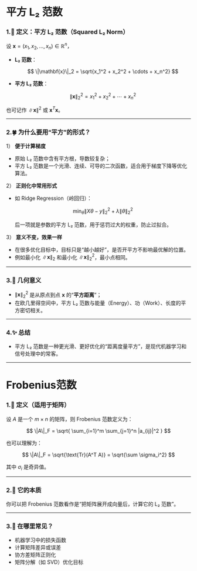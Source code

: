 # 平方 L₂ 范数

### 1.🌱 定义：平方 L₂ 范数（Squared L₂ Norm）

设 $\mathbf{x} = (x_1, x_2, \dots, x_n) \in \mathbb{R}^n$，

* **L₂ 范数**：

  $$
  \|\mathbf{x}\|_2 = \sqrt{x_1^2 + x_2^2 + \cdots + x_n^2}
  $$
* **平方 L₂ 范数**：

  $$
  \|\mathbf{x}\|_2^2 = x_1^2 + x_2^2 + \cdots + x_n^2
  $$

也可记作 $\|\mathbf{x}\|^2$ 或 $\mathbf{x}^T \mathbf{x}$。

---

### 2.🍀 为什么要用“平方”的形式？

1） **便于计算梯度**

   * 原始 L₂ 范数中含有平方根，导数较复杂；
   * 平方 L₂ 范数是一个光滑、连续、可导的二次函数，适合用于梯度下降等优化算法。

2） **正则化中常用形式**

   * 如 Ridge Regression（岭回归）：

     $$
     \min_\theta \|X\theta - y\|_2^2 + \lambda \|\theta\|_2^2
     $$

     后一项就是参数的平方 L₂ 范数，用于惩罚过大的权重，防止过拟合。

3） **意义不变，效果一样**

   * 在很多优化目标中，目标只是“越小越好”，是否开平方不影响最优解的位置。
   * 例如最小化 $\|\mathbf{x}\|_2$ 和最小化 $\|\mathbf{x}\|_2^2$，最小点相同。

---

### 3.🌌 几何意义

* $\|\mathbf{x}\|_2^2$ 是从原点到点 $\mathbf{x}$ 的“**平方距离**”；
* 在欧几里得空间中，平方 L₂ 范数与能量（Energy）、功（Work）、长度的平方密切相关。

---

### 4.✨ 总结

 * 平方 L₂ 范数是一种更光滑、更好优化的“距离度量平方”，是现代机器学习和信号处理中的常客。
---

# Frobenius范数

### 1.🧮 定义（适用于矩阵）

设 $A$ 是一个 $m \times n$ 的矩阵，则 Frobenius 范数定义为：

$$
\|A\|_F = \sqrt{ \sum_{i=1}^m \sum_{j=1}^n |a_{ij}|^2 }
$$

也可以理解为：

$$
\|A\|_F = \sqrt{\text{Tr}(A^T A)} = \sqrt{\sum \sigma_i^2}
$$

其中 $\sigma_i$ 是奇异值。

---

### 2.🌟 它的本质

你可以把 Frobenius 范数看作是“把矩阵展开成向量后，计算它的 L₂ 范数”。

---

### 3.📌 在哪里常见？

* 机器学习中的损失函数
* 计算矩阵差异或误差
* 协方差矩阵正则化
* 矩阵分解（如 SVD）优化目标

